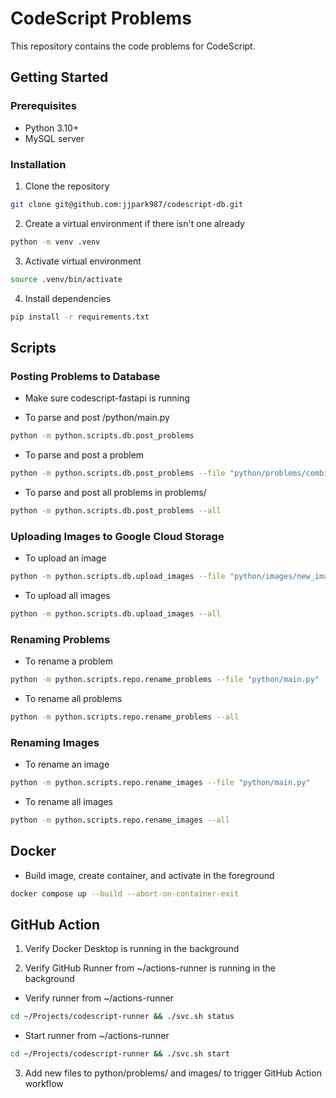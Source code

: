 # CodeScript Problems

This repository contains the code problems for CodeScript.

## Getting Started

### Prerequisites

- Python 3.10+
- MySQL server

### Installation

1. Clone the repository

```zsh
git clone git@github.com:jjpark987/codescript-db.git
```

2. Create a virtual environment if there isn't one already

```zsh
python -m venv .venv
```

3. Activate virtual environment

```zsh
source .venv/bin/activate
```

4. Install dependencies

```zsh
pip install -r requirements.txt
```

## Scripts

### Posting Problems to Database

- Make sure codescript-fastapi is running

- To parse and post /python/main.py

```zsh
python -m python.scripts.db.post_problems
```

- To parse and post a problem

```zsh
python -m python.scripts.db.post_problems --file "python/problems/combinatorics/counting/new_problem.py"
```

- To parse and post all problems in problems/

```zsh
python -m python.scripts.db.post_problems --all
```

### Uploading Images to Google Cloud Storage

- To upload an image

```zsh
python -m python.scripts.db.upload_images --file "python/images/new_image.png"
```

- To upload all images

```zsh
python -m python.scripts.db.upload_images --all
```

### Renaming Problems

- To rename a problem

```zsh
python -m python.scripts.repo.rename_problems --file "python/main.py"
```

- To rename all problems

```zsh
python -m python.scripts.repo.rename_problems --all
```

### Renaming Images

- To rename an image

```zsh
python -m python.scripts.repo.rename_images --file "python/main.py"
```

- To rename all images

```zsh
python -m python.scripts.repo.rename_images --all
```

## Docker

- Build image, create container, and activate in the foreground

```zsh
docker compose up --build --abort-on-container-exit
```

## GitHub Action

1. Verify Docker Desktop is running in the background

2. Verify GitHub Runner from ~/actions-runner is running in the background

- Verify runner from ~/actions-runner

```zsh
cd ~/Projects/codescript-runner && ./svc.sh status
```

- Start runner from ~/actions-runner

```zsh
cd ~/Projects/codescript-runner && ./svc.sh start
```

3. Add new files to python/problems/ and images/ to trigger GitHub Action workflow
